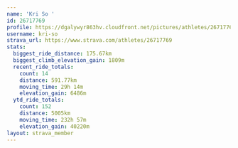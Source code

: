 ```yaml
---
name: 'Kri So '
id: 26717769
profile: https://dgalywyr863hv.cloudfront.net/pictures/athletes/26717769/7761026/14/large.jpg
username: kri-so
strava_url: https://www.strava.com/athletes/26717769
stats:
  biggest_ride_distance: 175.67km
  biggest_climb_elevation_gain: 1809m
  recent_ride_totals:
    count: 14
    distance: 591.77km
    moving_time: 29h 14m
    elevation_gain: 6486m
  ytd_ride_totals:
    count: 152
    distance: 5005km
    moving_time: 232h 57m
    elevation_gain: 40220m
layout: strava_member
--- 
```

